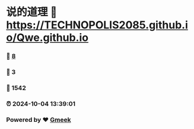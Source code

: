 # 说的道理 :link: https://TECHNOPOLIS2085.github.io/Qwe.github.io 
### :page_facing_up: [8](https://TECHNOPOLIS2085.github.io/Qwe.github.io/tag.html) 
### :speech_balloon: 3 
### :hibiscus: 1542 
### :alarm_clock: 2024-10-04 13:39:01 
### Powered by :heart: [Gmeek](https://github.com/Meekdai/Gmeek)
